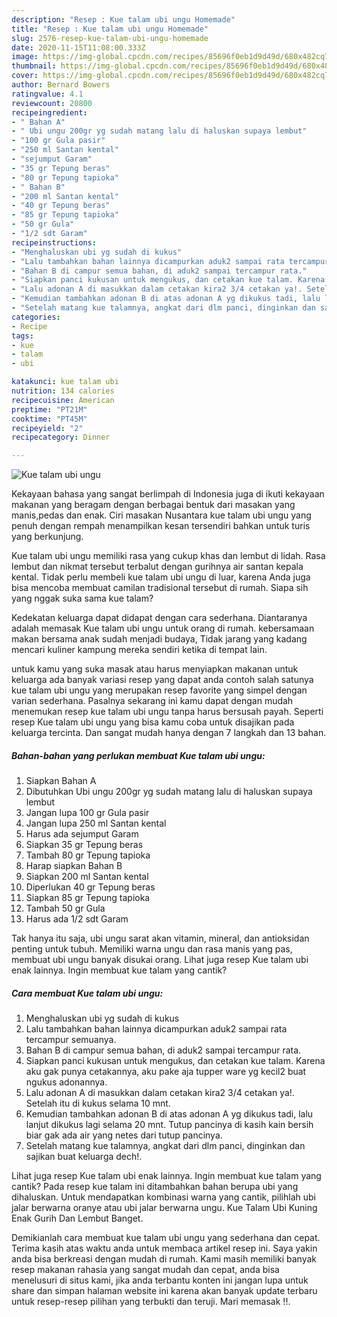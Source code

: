 ```yaml
---
description: "Resep : Kue talam ubi ungu Homemade"
title: "Resep : Kue talam ubi ungu Homemade"
slug: 2576-resep-kue-talam-ubi-ungu-homemade
date: 2020-11-15T11:08:00.333Z
image: https://img-global.cpcdn.com/recipes/85696f0eb1d9d49d/680x482cq70/kue-talam-ubi-ungu-foto-resep-utama.jpg
thumbnail: https://img-global.cpcdn.com/recipes/85696f0eb1d9d49d/680x482cq70/kue-talam-ubi-ungu-foto-resep-utama.jpg
cover: https://img-global.cpcdn.com/recipes/85696f0eb1d9d49d/680x482cq70/kue-talam-ubi-ungu-foto-resep-utama.jpg
author: Bernard Bowers
ratingvalue: 4.1
reviewcount: 20800
recipeingredient:
- " Bahan A"
- " Ubi ungu 200gr yg sudah matang lalu di haluskan supaya lembut"
- "100 gr Gula pasir"
- "250 ml Santan kental"
- "sejumput Garam"
- "35 gr Tepung beras"
- "80 gr Tepung tapioka"
- " Bahan B"
- "200 ml Santan kental"
- "40 gr Tepung beras"
- "85 gr Tepung tapioka"
- "50 gr Gula"
- "1/2 sdt Garam"
recipeinstructions:
- "Menghaluskan ubi yg sudah di kukus"
- "Lalu tambahkan bahan lainnya dicampurkan aduk2 sampai rata tercampur semuanya."
- "Bahan B di campur semua bahan, di aduk2 sampai tercampur rata."
- "Siapkan panci kukusan untuk mengukus, dan cetakan kue talam. Karena aku gak punya cetakannya, aku pake aja tupper ware yg kecil2 buat ngukus adonannya."
- "Lalu adonan A di masukkan dalam cetakan kira2 3/4 cetakan ya!. Setelah itu di kukus selama 10 mnt."
- "Kemudian tambahkan adonan B di atas adonan A yg dikukus tadi, lalu lanjut dikukus lagi selama 20 mnt. Tutup pancinya di kasih kain bersih biar gak ada air yang netes dari tutup pancinya."
- "Setelah matang kue talamnya, angkat dari dlm panci, dinginkan dan sajikan buat keluarga dech!."
categories:
- Recipe
tags:
- kue
- talam
- ubi

katakunci: kue talam ubi 
nutrition: 134 calories
recipecuisine: American
preptime: "PT21M"
cooktime: "PT45M"
recipeyield: "2"
recipecategory: Dinner

---
```



![Kue talam ubi ungu](https://img-global.cpcdn.com/recipes/85696f0eb1d9d49d/680x482cq70/kue-talam-ubi-ungu-foto-resep-utama.jpg)

Kekayaan bahasa yang sangat berlimpah di Indonesia juga di ikuti kekayaan makanan yang beragam dengan berbagai bentuk dari masakan yang manis,pedas dan enak. Ciri masakan Nusantara kue talam ubi ungu yang penuh dengan rempah menampilkan kesan tersendiri bahkan untuk turis yang berkunjung.


Kue talam ubi ungu memiliki rasa yang cukup khas dan lembut di lidah. Rasa lembut dan nikmat tersebut terbalut dengan gurihnya air santan kepala kental. Tidak perlu membeli kue talam ubi ungu di luar, karena Anda juga bisa mencoba membuat camilan tradisional tersebut di rumah. Siapa sih yang nggak suka sama kue talam?

Kedekatan keluarga dapat didapat dengan cara sederhana. Diantaranya adalah memasak Kue talam ubi ungu untuk orang di rumah. kebersamaan makan bersama anak sudah menjadi budaya, Tidak jarang yang kadang mencari kuliner kampung mereka sendiri ketika di tempat lain.

untuk kamu yang suka masak atau harus menyiapkan makanan untuk keluarga ada banyak variasi resep yang dapat anda contoh salah satunya kue talam ubi ungu yang merupakan resep favorite yang simpel dengan varian sederhana. Pasalnya sekarang ini kamu dapat dengan mudah menemukan resep kue talam ubi ungu tanpa harus bersusah payah.
Seperti resep Kue talam ubi ungu yang bisa kamu coba untuk disajikan pada keluarga tercinta. Dan sangat mudah hanya dengan 7 langkah dan 13 bahan.


<!--inarticleads1-->

##### Bahan-bahan yang perlukan membuat Kue talam ubi ungu:

1. Siapkan  Bahan A
1. Dibutuhkan  Ubi ungu 200gr yg sudah matang lalu di haluskan supaya lembut
1. Jangan lupa 100 gr Gula pasir
1. Jangan lupa 250 ml Santan kental
1. Harus ada sejumput Garam
1. Siapkan 35 gr Tepung beras
1. Tambah 80 gr Tepung tapioka
1. Harap siapkan  Bahan B
1. Siapkan 200 ml Santan kental
1. Diperlukan 40 gr Tepung beras
1. Siapkan 85 gr Tepung tapioka
1. Tambah 50 gr Gula
1. Harus ada 1/2 sdt Garam


Tak hanya itu saja, ubi ungu sarat akan vitamin, mineral, dan antioksidan penting untuk tubuh. Memiliki warna ungu dan rasa manis yang pas, membuat ubi ungu banyak disukai orang. Lihat juga resep Kue talam ubi enak lainnya. Ingin membuat kue talam yang cantik? 

<!--inarticleads2-->

##### Cara membuat  Kue talam ubi ungu:

1. Menghaluskan ubi yg sudah di kukus
1. Lalu tambahkan bahan lainnya dicampurkan aduk2 sampai rata tercampur semuanya.
1. Bahan B di campur semua bahan, di aduk2 sampai tercampur rata.
1. Siapkan panci kukusan untuk mengukus, dan cetakan kue talam. Karena aku gak punya cetakannya, aku pake aja tupper ware yg kecil2 buat ngukus adonannya.
1. Lalu adonan A di masukkan dalam cetakan kira2 3/4 cetakan ya!. Setelah itu di kukus selama 10 mnt.
1. Kemudian tambahkan adonan B di atas adonan A yg dikukus tadi, lalu lanjut dikukus lagi selama 20 mnt. Tutup pancinya di kasih kain bersih biar gak ada air yang netes dari tutup pancinya.
1. Setelah matang kue talamnya, angkat dari dlm panci, dinginkan dan sajikan buat keluarga dech!.


Lihat juga resep Kue talam ubi enak lainnya. Ingin membuat kue talam yang cantik? Pada resep kue talam ini ditambahkan bahan berupa ubi yang dihaluskan. Untuk mendapatkan kombinasi warna yang cantik, pilihlah ubi jalar berwarna oranye atau ubi jalar berwarna ungu. Kue Talam Ubi Kuning Enak Gurih Dan Lembut Banget. 

Demikianlah cara membuat kue talam ubi ungu yang sederhana dan cepat. Terima kasih atas waktu anda untuk membaca artikel resep ini. Saya yakin anda bisa berkreasi dengan mudah di rumah. Kami masih memiliki banyak resep makanan rahasia yang sangat mudah dan cepat, anda bisa menelusuri di situs kami, jika anda terbantu konten ini jangan lupa untuk share dan simpan halaman website ini karena akan banyak update terbaru untuk resep-resep pilihan yang terbukti dan teruji. Mari memasak !!. 
